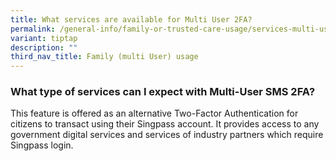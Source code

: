 ```yaml
---
title: What services are available for Multi User 2FA?
permalink: /general-info/family-or-trusted-care-usage/services-multi-user-2fa/
variant: tiptap
description: ""
third_nav_title: Family (multi User) usage
---
```

<h3>What type of services can I expect with Multi-User SMS 2FA?</h3>
<p>This feature is offered as an alternative Two-Factor Authentication for
citizens to transact using their Singpass account. It provides access to
any government digital services and services of industry partners which
require Singpass login.</p>